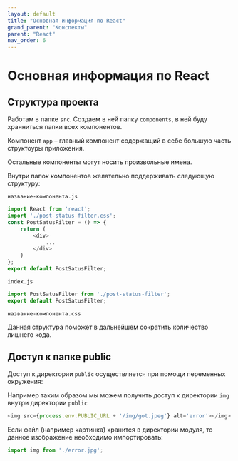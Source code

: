 ```yaml
---
layout: default
title: "Основная информация по React"
grand_parent: "Конспекты"
parent: "React"
nav_order: 6
---
```


# Основная информация по React

## Структура проекта

Работам в папке `src`. Создаем в ней папку `components`, в ней буду хранниться папки всех компонентов.

Компонент `app` – главный компонент содержащий в себе большую часть структоуры приложения.

Остальные компоненты могут носить произвольные имена. 

Внутри папок компонентов желательно поддерживать следующую структуру:

`название-компонента.js`

```js
import React from 'react';
import './post-status-filter.css';
const PostSatusFilter = () => {
    return (
        <div>
            ...
        </div>
    )
};
export default PostSatusFilter;
```

`index.js`

```js
import PostSatusFilter from './post-status-filter';
export default PostSatusFilter;
```

`название-компонента.css`

Данная структура поможет в дальнейшем сократить количество лишнего кода.

## Доступ к папке public

Доступ к директории `public` осуществляется при помощи переменных окружения:

Например таким образом мы можем получить доступ к директории `img` внутри директории `public`

```js
<img src={process.env.PUBLIC_URL + '/img/got.jpeg'} alt='error'></img>
```

Если файл (например картинка) хранится в директории модуля, то данное изображение необходимо импортировать:

```js
import img from './error.jpg';
```
